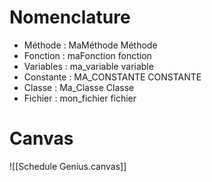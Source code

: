 # Nomenclature

- Méthode : MaMéthode Méthode
- Fonction : maFonction fonction
- Variables : ma_variable variable
- Constante : MA_CONSTANTE CONSTANTE
- Classe : Ma_Classe Classe
- Fichier : mon_fichier fichier

# Canvas

![[Schedule Genius.canvas]]